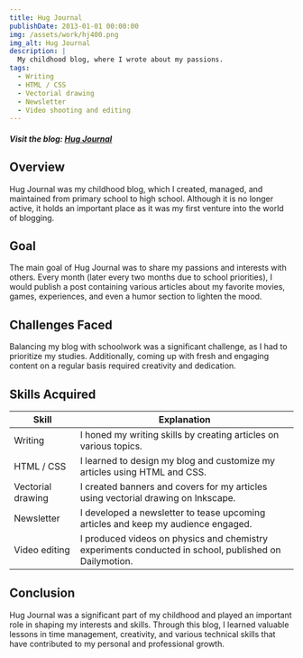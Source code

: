 ```yaml
---
title: Hug Journal
publishDate: 2013-01-01 00:00:00
img: /assets/work/hj400.png
img_alt: Hug Journal
description: |
  My childhood blog, where I wrote about my passions.
tags:
  - Writing
  - HTML / CSS
  - Vectorial drawing
  - Newsletter
  - Video shooting and editing
---
```

##### Visit the blog: <a href="https://cracahouetes.canalblog.com/" target="_blank">Hug Journal</a>

## Overview
Hug Journal was my childhood blog, which I created, managed, and maintained from primary school to high school. Although it is no longer active, it holds an important place as it was my first venture into the world of blogging.

## Goal
The main goal of Hug Journal was to share my passions and interests with others. Every month (later every two months due to school priorities), I would publish a post containing various articles about my favorite movies, games, experiences, and even a humor section to lighten the mood.

## Challenges Faced
Balancing my blog with schoolwork was a significant challenge, as I had to prioritize my studies. Additionally, coming up with fresh and engaging content on a regular basis required creativity and dedication.

## Skills Acquired

| Skill          | Explanation                                                                                           |
|----------------|-------------------------------------------------------------------------------------------------------|
| Writing        | I honed my writing skills by creating articles on various topics.                                     |
| HTML / CSS     | I learned to design my blog and customize my articles using HTML and CSS.                             |
| Vectorial drawing | I created banners and covers for my articles using vectorial drawing on Inkscape.                     |
| Newsletter     | I developed a newsletter to tease upcoming articles and keep my audience engaged.                     |
| Video editing  | I produced videos on physics and chemistry experiments conducted in school, published on Dailymotion. |

## Conclusion
Hug Journal was a significant part of my childhood and played an important role in shaping my interests and skills. Through this blog, I learned valuable lessons in time management, creativity, and various technical skills that have contributed to my personal and professional growth.


